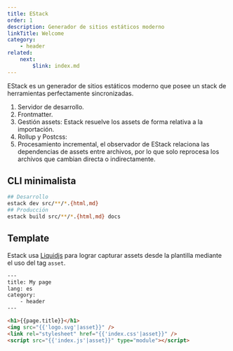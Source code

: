 ```yaml
---
title: EStack
order: 1
description: Generador de sitios estáticos moderno
linkTitle: Welcome
category:
    - header
related:
    next:
        $link: index.md
---
```


EStack es un generador de sitios estáticos moderno que posee un stack de herramientas perfectamente sincronizadas.

1. Servidor de desarrollo.
2. Frontmatter.
3. Gestión assets: Estack resuelve los assets de forma relativa a la importación.
4. Rollup y Postcss:
5. Procesamiento incremental, el observador de EStack relaciona las dependencias de assets entre archivos, por lo que solo reprocesa los archivos que cambian directa o indirectamente.

## CLI minimalista

```bash
## Desarrollo
estack dev src/**/*.{html,md}
## Producción
estack build src/**/*.{html,md} docs
```

## Template

Estack usa [Liquidjs](https://liquidjs.com/) para lograr capturar assets desde la plantilla mediante el uso del tag `asset`.

```html
---
title: My page
lang: es
category:
    - header
---

<h1>{{page.title}}</h1>
<img src="{{'logo.svg'|asset}}" />
<link rel="stylesheet" href="{{'index.css'|asset}}" />
<script src="{{'index.js'|asset}}" type="module"></script>
```
